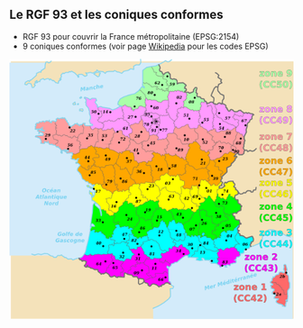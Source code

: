 ## Le RGF 93 et les coniques conformes
- RGF 93 pour couvrir la France métropolitaine (EPSG:2154)
- 9 coniques conformes (voir page [Wikipedia](https://fr.wikipedia.org/wiki/Projection_conique_conforme_de_Lambert) pour les codes EPSG)

![RGF93 & CC](images/France_9_Zones_de_Lambert_CC.png) <!-- .element style="background-color: #fff" -->
